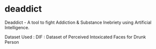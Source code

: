 # deaddict
Deaddict - A tool to fight Addiction &amp; Substance Inebriety using Artificial Intelligence.

Dataset Used : DIF : Dataset of Perceived Intoxicated Faces for Drunk Person 
